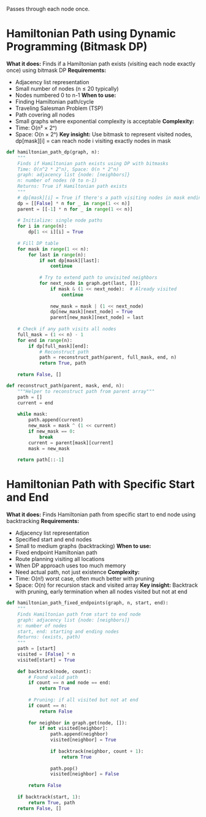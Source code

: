 Passes through each node once.
# Hamiltonian Path using Dynamic Programming (Bitmask DP)
**What it does:** Finds if a Hamiltonian path exists (visiting each node exactly once) using bitmask DP
**Requirements:**
- Adjacency list representation
- Small number of nodes (n ≤ 20 typically)
- Nodes numbered 0 to n-1
**When to use:**
- Finding Hamiltonian path/cycle
- Traveling Salesman Problem (TSP)
- Path covering all nodes
- Small graphs where exponential complexity is acceptable
**Complexity:**
- Time: O(n² × 2ⁿ)
- Space: O(n × 2ⁿ)
**Key insight:** Use bitmask to represent visited nodes, dp[mask][i] = can reach node i visiting exactly nodes in mask
```python
def hamiltonian_path_dp(graph, n):
    """
    Finds if Hamiltonian path exists using DP with bitmasks
    Time: O(n^2 * 2^n), Space: O(n * 2^n)
    graph: adjacency list {node: [neighbors]}
    n: number of nodes (0 to n-1)
    Returns: True if Hamiltonian path exists
    """
    # dp[mask][i] = True if there's a path visiting nodes in mask ending at i
    dp = [[False] * n for _ in range(1 << n)]
    parent = [[-1] * n for _ in range(1 << n)]
    
    # Initialize: single node paths
    for i in range(n):
        dp[1 << i][i] = True
    
    # Fill DP table
    for mask in range(1 << n):
        for last in range(n):
            if not dp[mask][last]:
                continue
            
            # Try to extend path to unvisited neighbors
            for next_node in graph.get(last, []):
                if mask & (1 << next_node):  # Already visited
                    continue
                
                new_mask = mask | (1 << next_node)
                dp[new_mask][next_node] = True
                parent[new_mask][next_node] = last
    
    # Check if any path visits all nodes
    full_mask = (1 << n) - 1
    for end in range(n):
        if dp[full_mask][end]:
            # Reconstruct path
            path = reconstruct_path(parent, full_mask, end, n)
            return True, path
    
    return False, []

def reconstruct_path(parent, mask, end, n):
    """Helper to reconstruct path from parent array"""
    path = []
    current = end
    
    while mask:
        path.append(current)
        new_mask = mask ^ (1 << current)
        if new_mask == 0:
            break
        current = parent[mask][current]
        mask = new_mask
    
    return path[::-1]
```
<div class="page-break" style="page-break-before: always;"></div>

# Hamiltonian Path with Specific Start and End
**What it does:** Finds Hamiltonian path from specific start to end node using backtracking
**Requirements:**
- Adjacency list representation
- Specified start and end nodes
- Small to medium graphs (backtracking)
**When to use:**
- Fixed endpoint Hamiltonian path
- Route planning visiting all locations
- When DP approach uses too much memory
- Need actual path, not just existence
**Complexity:**
- Time: O(n!) worst case, often much better with pruning
- Space: O(n) for recursion stack and visited array
**Key insight:** Backtrack with pruning, early termination when all nodes visited but not at end
```python
def hamiltonian_path_fixed_endpoints(graph, n, start, end):
    """
    Finds Hamiltonian path from start to end node
    graph: adjacency list {node: [neighbors]}
    n: number of nodes
    start, end: starting and ending nodes
    Returns: (exists, path)
    """
    path = [start]
    visited = [False] * n
    visited[start] = True
    
    def backtrack(node, count):
        # Found valid path
        if count == n and node == end:
            return True
        
        # Pruning: if all visited but not at end
        if count == n:
            return False
        
        for neighbor in graph.get(node, []):
            if not visited[neighbor]:
                path.append(neighbor)
                visited[neighbor] = True
                
                if backtrack(neighbor, count + 1):
                    return True
                
                path.pop()
                visited[neighbor] = False
        
        return False
    
    if backtrack(start, 1):
        return True, path
    return False, []
```
